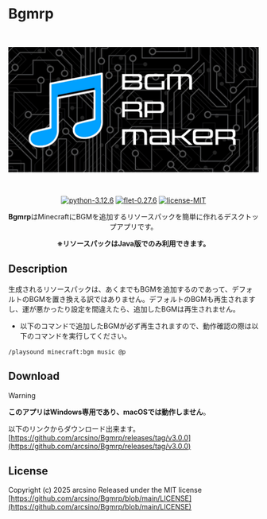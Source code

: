 # Bgmrp
<div align="center">
    <br>
        <p>
        <img src="https://raw.githubusercontent.com/arcsino/Bgmrp/main/src/assets/images/wp.png" width="600" alt="Bgmrp">
        </p>
    <br>
    <p>
        <a href="https://www.python.org/downloads/release/python-3126/" target="_blank" rel="noopener noreferrer"><img src="https://img.shields.io/badge/python-3.12.6-blue" alt="python-3.12.6"></a>
        <a href="https://flet.dev/" target="_blank" rel="noopener noreferrer"><img src="https://img.shields.io/badge/flet-0.27.6-ff1463" alt="flet-0.27.6"></a>
        <a href="#" target="_blank" rel="noopener noreferrer"><img src="https://img.shields.io/badge/license-MIT-green" alt="license-MIT"></a>
    </p>
    <p><b>Bgmrp</b>はMinecraftにBGMを追加するリソースパックを簡単に作れるデスクトップアプリです。</p>
    <p><b>※リソースパックはJava版でのみ利用できます。</b></p>
</div>

## Description
生成されるリソースパックは、あくまでもBGMを追加するのであって、デフォルトのBGMを置き換える訳ではありません。デフォルトのBGMも再生されますし、運が悪かったり設定を間違えたら、追加したBGMは再生されません。<br>
- 以下のコマンドで追加したBGMが必ず再生されますので、動作確認の際は以下のコマンドを実行してください。
```
/playsound minecraft:bgm music @p
```

## Download
> [!WARNING]
> <b>このアプリはWindows専用であり、macOSでは動作しません</b>。

以下のリンクからダウンロード出来ます。<br>
[https://github.com/arcsino/Bgmrp/releases/tag/v3.0.0](https://github.com/arcsino/Bgmrp/releases/tag/v3.0.0)

## License
Copyright (c) 2025 arcsino
Released under the MIT license<br>
[https://github.com/arcsino/Bgmrp/blob/main/LICENSE](https://github.com/arcsino/Bgmrp/blob/main/LICENSE)
